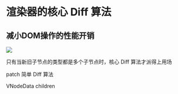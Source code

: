 # 渲染器的核心 Diff 算法

## 减小DOM操作的性能开销

![](http://hcysun.me/vue-design/assets/img/patch-children-3.06453ea2.png)

只有当新旧子节点的类型都是多个子节点时，核心 Diff 算法才派得上用场

patch
简单 Diff 算法

VNodeData children 